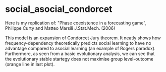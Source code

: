 # social_asocial_condorcet
Here is my replication of: "Phase coexistence in a forecasting game", Philippe Curty and Matteo Marsili J.Stat.Mech. (2006)

This model is an expansion of Condorcet Jury theorem. It neatly shows how frequency-dependency theoretically predicts social learning to have no advantage compared to asocial learning (an example of Rogers paradox). Furthermore, as seen from a basic evolutionary analysis, we can see that the evolutionary stable startegy does not maximise group level-outcome (orange line in last plot).
